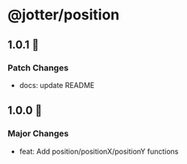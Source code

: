 # @jotter/position

## 1.0.1 🌟

### Patch Changes

- docs: update README

## 1.0.0 🎉

### Major Changes

- feat: Add position/positionX/positionY functions

